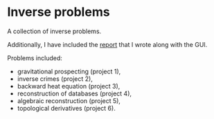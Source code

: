 # Inverse problems

A collection of inverse problems.

Additionally, I have included the [report](report_ES.pdf) that I wrote along with the GUI.

Problems included:

* gravitational prospecting (project 1),
* inverse crimes (project 2),
* backward heat equation (project 3),
* reconstruction of databases (project 4),
* algebraic reconstruction (project 5),
* topological derivatives (project 6).
